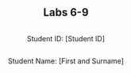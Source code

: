 ﻿<div style="display: flex; flex-direction: column; justify-content: center; align-items: center; height: 100vh;">

  <h2>Labs 6-9</h2>
  
  <p>Student ID: [Student ID]</p>
  <p>Student Name: [First and Surname]</p>

</div>

# Lab 6

## Set up an EC2 instance

### [1] Create an EC2 micro instance with Ubuntu and SSH into it. 

[Refer to the marking rubrics for sufficient step-by-step description.]

### [2] Install the Python 3 virtual environment package. 

[Refer to the marking rubrics for sufficient step-by-step description.]

### [3] Access a directory 

[Refer to the marking rubrics for sufficient step-by-step description.]

### [4] Set up a virtual environment

[Refer to the marking rubrics for sufficient step-by-step description.]

### [5] Activate the virtual environment

[Refer to the marking rubrics for sufficient step-by-step description.]

### [6] Install nginx

[Refer to the marking rubrics for sufficient step-by-step description.]

### [7] Configure nginx

[Refer to the marking rubrics for sufficient step-by-step description.]

### [8] Restart nginx

[Refer to the marking rubrics for sufficient step-by-step description.]

### [9] Access your EC2 instance

[Refer to the marking rubrics for sufficient step-by-step description.]

## Set up Django inside the created EC2 instance

### [1] Edit the following files (create them if not exist)

[Refer to the marking rubrics for sufficient step-by-step description.]

### [2] Run the web server again

[Refer to the marking rubrics for sufficient step-by-step description.]

### [3] Access the EC2 instance

[Refer to the marking rubrics for sufficient step-by-step description.]

## Set up an ALB

### [1] Create an application load balancer

[Refer to the marking rubrics for sufficient step-by-step description.]

### [2] Health check

[Refer to the marking rubrics for sufficient step-by-step description.]

### [3] Access

[Refer to the marking rubrics for sufficient step-by-step description.]

<div style="page-break-after: always;"></div>

# Lab 7

<div style="page-break-after: always;"></div>

# Lab 8

<div style="page-break-after: always;"></div>

# Lab 9

